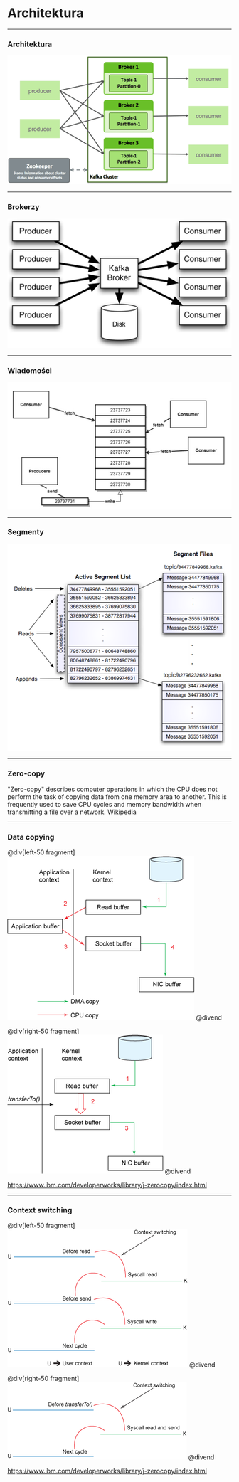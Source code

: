 
# Architektura


---
### Architektura
![](assets/img/architecture/Kafka-Broker-Diagram.png)



---
### Brokerzy
![](assets/img/architecture/broker-on-disk.png)



---
### Wiadomości
![](assets/img/architecture/messages.jpg)



---
### Segmenty
![](assets/img/architecture/segments.png)


---
### Zero-copy
"Zero-copy" describes computer operations in which the CPU does not perform the task of copying data from one memory area to another. This is frequently used to save CPU cycles and memory bandwidth when transmitting a file over a network. Wikipedia



---
### Data copying

@div[left-50 fragment]
![](assets/img/architecture/traditional-data-copying.gif)
@divend

@div[right-50 fragment]
![](assets/img/architecture/zero-copy-data-copying.gif)
@divend

<span class="footer">https://www.ibm.com/developerworks/library/j-zerocopy/index.html</span>



---
### Context switching

@div[left-50 fragment]
![](assets/img/architecture/traditional-context-switching.gif)
@divend

@div[right-50 fragment]
![](assets/img/architecture/zero-copy-context-switching.gif)
@divend

<span class="footer">https://www.ibm.com/developerworks/library/j-zerocopy/index.html</span>